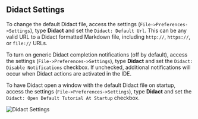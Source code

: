 ## Didact Settings 

To change the default Didact file, access the settings (`File->Preferences->Settings`), type **Didact** and set the `Didact: Default Url`. This can be any valid URL to a Didact formatted Markdown file, including `http://`, `https://`, or `file://` URLs.

To turn on generic Didact completion notifications (off by default), access the settings (`File->Preferences->Settings`), type **Didact** and set the `Didact: Disable Notifications` checkbox. If unchecked, additional notifications will occur when Didact actions are activated in the IDE.

To have Didact open a window with the default Didact file on startup, access the settings (`File->Preferences->Settings`), type **Didact** and set the `Didact: Open Default Tutorial At Startup` checkbox.

![Didact Settings](https://raw.githubusercontent.com/redhat-developer/vscode-didact/master/images/settings.jpg)
